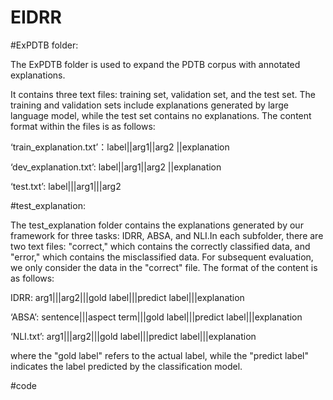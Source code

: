 # EIDRR

#ExPDTB folder: 

The ExPDTB folder is used to expand the PDTB corpus with annotated explanations. 

It contains three text files: training set, validation set, and the test set. The training and validation sets include explanations generated by large language model, while the test set contains no explanations. The content format within the files is as follows:

‘train_explanation.txt’：label||arg1||arg2 ||explanation

‘dev_explanation.txt’:    label||arg1||arg2 ||explanation

‘test.txt’: label|||arg1|||arg2

#test_explanation: 

The test_explanation folder contains the explanations generated by our framework for three tasks: IDRR, ABSA, and NLI.In each subfolder, there are two text files: "correct," which contains the correctly classified data, and "error," which contains the misclassified data. For subsequent evaluation, we only consider the data in the "correct" file. The format of the content is as follows: 

IDRR: arg1|||arg2|||gold label|||predict label|||explanation

‘ABSA’: sentence|||aspect term|||gold label|||predict label|||explanation

‘NLI.txt’: arg1|||arg2|||gold label|||predict label|||explanation

where the "gold label" refers to the actual label, while the "predict label" indicates the label predicted by the classification model.

#code

